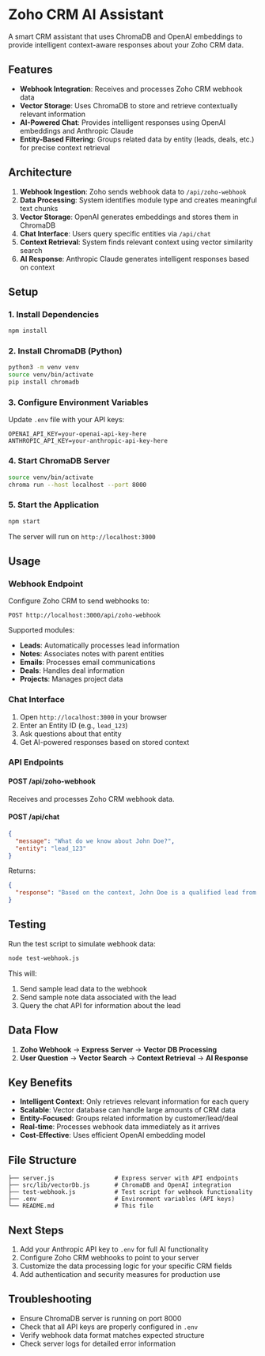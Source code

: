 # Zoho CRM AI Assistant

A smart CRM assistant that uses ChromaDB and OpenAI embeddings to provide intelligent context-aware responses about your Zoho CRM data.

## Features

- **Webhook Integration**: Receives and processes Zoho CRM webhook data
- **Vector Storage**: Uses ChromaDB to store and retrieve contextually relevant information
- **AI-Powered Chat**: Provides intelligent responses using OpenAI embeddings and Anthropic Claude
- **Entity-Based Filtering**: Groups related data by entity (leads, deals, etc.) for precise context retrieval

## Architecture

1. **Webhook Ingestion**: Zoho sends webhook data to `/api/zoho-webhook`
2. **Data Processing**: System identifies module type and creates meaningful text chunks
3. **Vector Storage**: OpenAI generates embeddings and stores them in ChromaDB
4. **Chat Interface**: Users query specific entities via `/api/chat`
5. **Context Retrieval**: System finds relevant context using vector similarity search
6. **AI Response**: Anthropic Claude generates intelligent responses based on context

## Setup

### 1. Install Dependencies

```bash
npm install
```

### 2. Install ChromaDB (Python)

```bash
python3 -m venv venv
source venv/bin/activate
pip install chromadb
```

### 3. Configure Environment Variables

Update `.env` file with your API keys:

```env
OPENAI_API_KEY=your-openai-api-key-here
ANTHROPIC_API_KEY=your-anthropic-api-key-here
```

### 4. Start ChromaDB Server

```bash
source venv/bin/activate
chroma run --host localhost --port 8000
```

### 5. Start the Application

```bash
npm start
```

The server will run on `http://localhost:3000`

## Usage

### Webhook Endpoint

Configure Zoho CRM to send webhooks to:
```
POST http://localhost:3000/api/zoho-webhook
```

Supported modules:
- **Leads**: Automatically processes lead information
- **Notes**: Associates notes with parent entities
- **Emails**: Processes email communications
- **Deals**: Handles deal information
- **Projects**: Manages project data

### Chat Interface

1. Open `http://localhost:3000` in your browser
2. Enter an Entity ID (e.g., `lead_123`)
3. Ask questions about that entity
4. Get AI-powered responses based on stored context

### API Endpoints

#### POST /api/zoho-webhook
Receives and processes Zoho CRM webhook data.

#### POST /api/chat
```json
{
  "message": "What do we know about John Doe?",
  "entity": "lead_123"
}
```

Returns:
```json
{
  "response": "Based on the context, John Doe is a qualified lead from Acme Corp..."
}
```

## Testing

Run the test script to simulate webhook data:

```bash
node test-webhook.js
```

This will:
1. Send sample lead data to the webhook
2. Send sample note data associated with the lead
3. Query the chat API for information about the lead

## Data Flow

1. **Zoho Webhook** → **Express Server** → **Vector DB Processing**
2. **User Question** → **Vector Search** → **Context Retrieval** → **AI Response**

## Key Benefits

- **Intelligent Context**: Only retrieves relevant information for each query
- **Scalable**: Vector database can handle large amounts of CRM data
- **Entity-Focused**: Groups related information by customer/lead/deal
- **Real-time**: Processes webhook data immediately as it arrives
- **Cost-Effective**: Uses efficient OpenAI embedding model

## File Structure

```
├── server.js                 # Express server with API endpoints
├── src/lib/vectorDb.js       # ChromaDB and OpenAI integration
├── test-webhook.js           # Test script for webhook functionality
├── .env                      # Environment variables (API keys)
└── README.md                 # This file
```

## Next Steps

1. Add your Anthropic API key to `.env` for full AI functionality
2. Configure Zoho CRM webhooks to point to your server
3. Customize the data processing logic for your specific CRM fields
4. Add authentication and security measures for production use

## Troubleshooting

- Ensure ChromaDB server is running on port 8000
- Check that all API keys are properly configured in `.env`
- Verify webhook data format matches expected structure
- Check server logs for detailed error information

